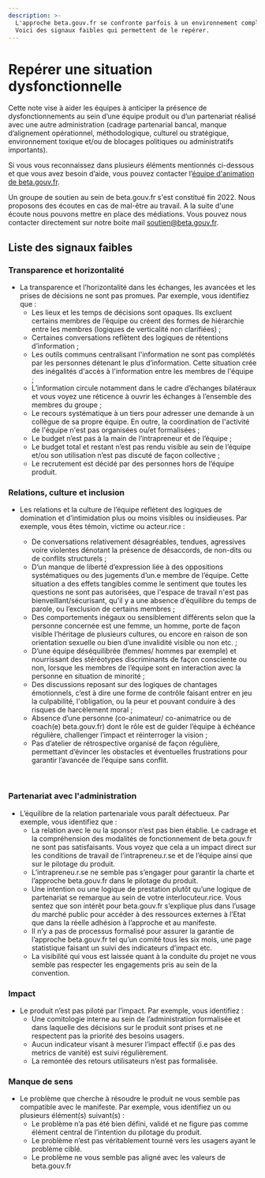 ```yaml
---
description: >-
  L'approche beta.gouv.fr se confronte parfois à un environnement complexe.
  Voici des signaux faibles qui permettent de le repérer.
---
```


# Repérer une situation dysfonctionnelle

Cette note vise à aider les équipes à anticiper la présence de dysfonctionnements au sein d’une équipe produit ou d’un partenariat réalisé avec une autre administration (cadrage partenarial bancal, manque d’alignement opérationnel, méthodologique, culturel ou stratégique, environnement toxique et/ou de blocages politiques ou administratifs importants).

Si vous vous reconnaissez dans plusieurs éléments mentionnés ci-dessous et que vous avez besoin d’aide, vous pouvez contacter l’[équipe d'animation de beta.gouv.fr](../../../decouvrir-les-guides-des-autres-incubateurs/incubateur-de-la-dinum/lequipe-danimation-beta.gouv.fr.md).

Un groupe de soutien au sein de beta.gouv.fr s'est constitué fin 2022. Nous proposons des écoutes en cas de mal-être au travail. A la suite d'une écoute nous pouvons mettre en place des médiations. Vous pouvez nous contacter directement sur notre boite mail soutien@beta.gouv.fr.

## Liste des signaux faibles <a href="#liste-des-signaux-faibles" id="liste-des-signaux-faibles"></a>

### Transparence et horizontalité <a href="#transparence-et-horizontalite" id="transparence-et-horizontalite"></a>

* La transparence et l’horizontalité dans les échanges, les avancées et les prises de décisions ne sont pas promues. Par exemple, vous identifiez que :
  * Les lieux et les temps de décisions sont opaques. Ils excluent certains membres de l’équipe ou créent des formes de hiérarchie entre les membres (logiques de verticalité non clarifiées) ;
  * Certaines conversations reflètent des logiques de rétentions d’information ;
  * Les outils communs centralisant l'information ne sont pas complétés par les personnes détenant le plus d’information. Cette situation crée des inégalités d'accès à l'information entre les membres de l'équipe ;
  * L’information circule notamment dans le cadre d’échanges bilatéraux et vous voyez une réticence à ouvrir les échanges à l’ensemble des membres du groupe ;
  * Le recours systématique à un tiers pour adresser une demande à un collègue de sa propre équipe. En outre, la coordination de l'activité de l'équipe n'est pas organisées ou/et formalisées ;
  * Le budget n’est pas à la main de l’intrapreneur et de l’équipe ;
  * Le budget total et restant n’est pas rendu visible au sein de l’équipe et/ou son utilisation n’est pas discuté de façon collective ;
  * Le recrutement est décidé par des personnes hors de l’équipe produit.

### Relations, culture et inclusion <a href="#relations-culture-et-inclusion" id="relations-culture-et-inclusion"></a>

*   Les relations et la culture de l’équipe reflètent des logiques de domination et d’intimidation plus ou moins visibles ou insidieuses. Par exemple, vous êtes témoin, victime ou acteur.rice :

    * De conversations relativement désagréables, tendues, agressives voire violentes dénotant la présence de désaccords, de non-dits ou de conflits structurels ;
    * D’un manque de liberté d’expression liée à des oppositions systématiques ou des jugements d’un.e membre de l’équipe. Cette situation a des effets tangibles comme le sentiment que toutes les questions ne sont pas autorisées, que l'espace de travail n'est pas bienveillant/sécurisant, qu'il y a une absence d’équilibre du temps de parole, ou l’exclusion de certains membres ;
    * Des comportements inégaux ou sensiblement différents selon que la personne concernée est une femme, un homme, porte de façon visible l’héritage de plusieurs cultures, ou encore en raison de son orientation sexuelle ou bien d’une invalidité visible ou non etc. ;
    * D’une équipe déséquilibrée (femmes/ hommes par exemple) et nourrissant des stéréotypes discriminants de façon consciente ou non, lorsque les membres de l’équipe sont en interaction avec la personne en situation de minorité ;
    * Des discussions reposant sur des logiques de chantages émotionnels, c’est à dire une forme de contrôle faisant entrer en jeu la culpabilité, l'obligation, ou la peur et pouvant conduire à des risques de harcèlement moral ;
    * Absence d’une personne (co-animateur/ co-animatrice ou de coach(e) beta.gouv.fr) dont le rôle est de guider l’équipe à échéance régulière, challenger l’impact et réinterroger la vision ;
    * Pas d’atelier de rétrospective organisé de façon régulière, permettant d’évincer les obstacles et éventuelles frustrations pour garantir l’avancée de l’équipe sans conflit.

    ​

### Partenariat avec l'administration <a href="#partenariat-avec-ladministration" id="partenariat-avec-ladministration"></a>

* L’équilibre de la relation partenariale vous paraît défectueux. Par exemple, vous identifiez que :
  * La relation avec le ou la sponsor n’est pas bien établie. Le cadrage et la compréhension des modalités de fonctionnement de beta.gouv.fr ne sont pas satisfaisants. Vous voyez que cela a un impact direct sur les conditions de travail de l’intrapreneu.r.se et de l’équipe ainsi que sur le pilotage du produit.
  * L’intrapreneu.r.se ne semble pas s’engager pour garantir la charte et l’approche beta.gouv.fr dans le pilotage du produit.
  * Une intention ou une logique de prestation plutôt qu’une logique de partenariat se remarque au sein de votre interlocuteur.rice. Vous sentez que son intérêt pour beta.gouv.fr s’explique plus dans l’usage du marché public pour accéder à des ressources externes à l’Etat que dans la réelle adhésion à l’approche et au manifeste.
  * Il n’y a pas de processus formalisé pour assurer la garantie de l’approche beta.gouv.fr tel qu’un comité tous les six mois, une page statistique faisant un suivi des indicateurs d’impact etc.
  * La visibilité qui vous est laissée quant à la conduite du projet ne vous semble pas respecter les engagements pris au sein de la convention.

### Impact <a href="#impact" id="impact"></a>

* Le produit n’est pas piloté par l’impact. Par exemple, vous identifiez :
  * Une comitologie interne au sein de l’administration formalisée et dans laquelle des décisions sur le produit sont prises et ne respectent pas la priorité des besoins usagers.
  * Aucun indicateur visant à mesurer l’impact effectif (i.e pas des metrics de vanité) est suivi régulièrement.
  * La remontée des retours utilisateurs n’est pas formalisée.

### Manque de sens <a href="#manque-de-sens" id="manque-de-sens"></a>

* Le problème que cherche à résoudre le produit ne vous semble pas compatible avec le manifeste. Par exemple, vous identifiez un ou plusieurs élément(s) suivant(s) :
  * Le problème n’a pas été bien défini, validé et ne figure pas comme élément central de l’intention du pilotage du produit.
  * Le problème n’est pas véritablement tourné vers les usagers ayant le problème ciblé.
  * Le problème ne vous semble pas aligné avec les valeurs de beta.gouv.fr
